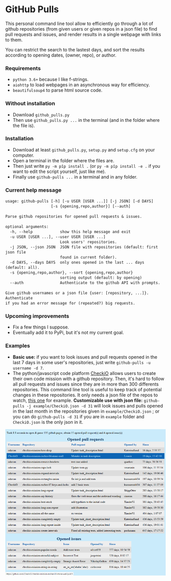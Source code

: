 # GitHub Pulls
This personal command line tool allow to efficiently go through a lot of github repositories (from given users or given repos in a json file) to find pull requests and issues, and render results in a single webpage with links to them.

You can restrict the search to the lastest days, and sort the results according to opening dates, (owner, repo), or author.

### Requirements
- `python 3.6+` because I like f-strings.
- `aiohttp` to load webpages in an asynchronous way for efficiency.
- `beautifulsoup4` to parse html source code.

### Without installation
- Download `github_pulls.py`
- Then use `github_pulls.py ...` in the terminal (and in the folder where the file is).

### Installation
- Download at least `github_pulls.py`, `setup.py` and `setup.cfg` on your computer.
- Open a terminal in the folder where the files are.
- Then just write `py -m pîp install .` (or `py -m pîp install -e .` if you want to edit the script yourself, just like me).
- Finally use `github-pulls ...` in a terminal and in any folder.

### Current help message
```
usage: github-pulls [-h] [-u USER [USER ...]] [-j JSON] [-d DAYS]
                    [-s {opening,repo,author}] [--auth]

Parse github repositories for opened pull requests & issues.

optional arguments:
  -h, --help            show this help message and exit
  -u USER [USER ...], --user USER [USER ...]
                        Look users' repositories.
  -j JSON, --json JSON  JSON file with repositories (default: first json file
                        found in current folder).
  -d DAYS, --days DAYS  only ones opened in the last ... days (default: all).
  -s {opening,repo,author}, --sort {opening,repo,author}
                        sorting output (default: by opening)
  --auth                Authenticate to the github API with prompts.

Give github usernames or a json file {user: [repository, ...]}. Authenticate
if you had an error message for (repeated?) big requests.
```

### Upcoming improvements
- Fix a few things I suppose.
- Eventually add it to PyPi, but it's not my current goal.

### Examples
- **Basic use:** if you want to look issues and pull requests opened in the last 7 days in some user's repositories, just write `github-pulls -u username -d 7`.
- The python/javascript code platform [CheckiO](https://checkio.org) allows users to create their own code mission with a github repository. Then, it's hard to follow all pull requests and issues since they are in more than 300 differents repositories. This command line tool is useful to keep track of potential changes in these repositories. It only needs a json file of the repos to watch, [this one](example/CheckiO.json) for example. **Customizable use with json file:** `github-pulls -j example/CheckiO.json -d 31` will look issues and pulls opened in the last month in the repositories given in `example/CheckiO.json` ; or you can do `github-pulls -d 31` if you are in `example` folder and `CheckiO.json` is the only json in it.

![Rendering example](example/rendering_example.png "Rendering example")
